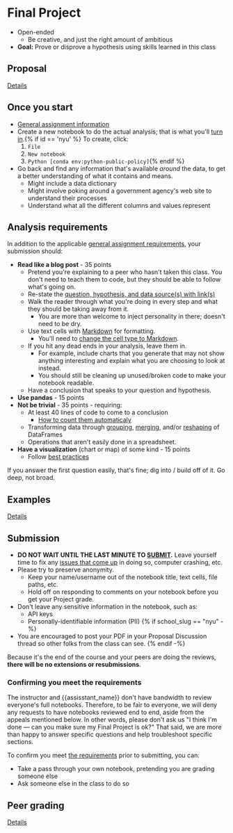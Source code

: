 # Final Project

- Open-ended
  - Be creative, and just the right amount of ambitious
- **Goal:** Prove or disprove a hypothesis using skills learned in this class

## Proposal

[Details](https://python-public-policy.afeld.me/en/{{school_slug}}/final_project/proposal.html)

## Once you start

- [General assignment information](https://python-public-policy.afeld.me/en/{{school_slug}}/assignments.html)
- Create a new notebook to do the actual analysis; that is what you'll [turn in](#submission).{% if id == 'nyu' %} To create, click:
  1. `File`
  1. `New notebook`
  1. `Python [conda env:python-public-policy]`{% endif %}
- Go back and find any information that's available _around_ the data, to get a better understanding of what it contains and means.
  - Might include a data dictionary
  - Might involve poking around a government agency's web site to understand their processes
  - Understand what all the different columns and values represent

## Analysis requirements

In addition to the applicable [general assignment requirements](https://python-public-policy.afeld.me/en/{{school_slug}}/syllabus.html#assignment-scoring), your submission should:

<!-- make sure edits here are reflected in extras/scripts/final_project_check.py -->

- **Read like a blog post** - 35 points
  - Pretend you're explaining to a peer who hasn't taken this class. You don't need to teach them to code, but they should be able to follow what's going on.
  - Re-state the [question, hypothesis, and data source(s) with link(s)](https://python-public-policy.afeld.me/en/{{school_slug}}/final_project/proposal.html#format)
  - Walk the reader through what you're doing in every step and what they should be taking away from it.
    - You are more than welcome to inject personality in there; doesn't need to be dry.
  - Use text cells with [Markdown](https://www.markdownguide.org/basic-syntax/) for formatting.
    - You'll need to [change the cell type to Markdown](https://jupyter-notebook.readthedocs.io/en/stable/examples/Notebook/Working%20With%20Markdown%20Cells.html#Markdown-Cells).
  - If you hit any dead ends in your analysis, leave them in.
    - For example, include charts that you generate that may not show anything interesting and explain what you are choosing to look at instead.
    - You should still be cleaning up unused/broken code to make your notebook readable.
  - Have a conclusion that speaks to your question and hypothesis.
- **Use pandas** - 15 points
- **Not be trivial** - 35 points - requiring:
  - At least 40 lines of code to come to a conclusion
    - [How to count them automaticaly](https://python-public-policy.afeld.me/en/{{school_slug}}/final_project/resources.html#counting-lines-of-code)
  - Transforming data through [grouping](https://pandas.pydata.org/pandas-docs/stable/user_guide/groupby.html), [merging](https://pandas.pydata.org/pandas-docs/stable/user_guide/merging.html#database-style-dataframe-or-named-series-joining-merging), and/or [reshaping](https://pandas.pydata.org/docs/user_guide/reshaping.html) of DataFrames
  - Operations that aren't easily done in a spreadsheet.
- **Have a visualization** (chart or map) of some kind - 15 points
  - Follow [best practices](https://xdgov.github.io/data-design-standards/)

If you answer the first question easily, that's fine; dig into / build off of it. Go deep, not broad.

## Examples

[Details](https://python-public-policy.afeld.me/en/{{school_slug}}/final_project/examples.html)

## Submission

- **DO NOT WAIT UNTIL THE LAST MINUTE TO [SUBMIT](https://python-public-policy.afeld.me/en/{{school_slug}}/assignments.html).** Leave yourself time to fix any [issues that come up](https://python-public-policy.afeld.me/en/{{school_slug}}/assignments.html#common-issues) in doing so, computer crashing, etc.
- Please try to preserve anonymity.
  - Keep your name/username out of the notebook title, text cells, file paths, etc.
  - Hold off on responding to comments on your notebook before you get your Project grade.
- Don't leave any sensitive information in the notebook, such as:
  - API keys
  - Personally-identifiable information (PII)
{% if school_slug == "nyu" -%}
- You are encouraged to post your PDF in your Proposal Discussion thread so other folks from the class can see.
{% endif -%}

Because it's the end of the course and your peers are doing the reviews, **there will be no extensions or resubmissions**.

### Confirming you meet the requirements

The instructor and {{assisstant_name}} don't have bandwidth to review everyone's full notebooks. Therefore, to be fair to everyone, we will deny any requests to have notebooks reviewed end to end, aside from the appeals mentioned below. In other words, please don't ask us "I think I'm done — can you make sure my Final Project is ok?" That said, we are more than happy to answer specific questions and help troubleshoot specific sections.

To confirm you meet [the requirements](#analysis-requirements) prior to submitting, you can:

- Take a pass through your own notebook, pretending you are grading someone else
- Ask someone else in the class to do so

## Peer grading

[Details](https://python-public-policy.afeld.me/en/{{school_slug}}/final_project/peer_grading.html)
